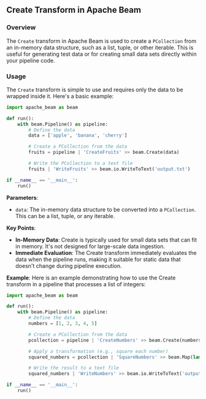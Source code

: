 ## Create Transform in Apache Beam

### Overview

The `Create` transform in Apache Beam is used to create a `PCollection` from an in-memory data structure, such as a list, tuple, or other iterable. This is useful for generating test data or for creating small data sets directly within your pipeline code.

### Usage

The `Create` transform is simple to use and requires only the data to be wrapped inside it. Here's a basic example:

```python
import apache_beam as beam

def run():
    with beam.Pipeline() as pipeline:
        # Define the data
        data = ['apple', 'banana', 'cherry']

        # Create a PCollection from the data
        fruits = pipeline | 'CreateFruits' >> beam.Create(data)

        # Write the PCollection to a text file
        fruits | 'WriteFruits' >> beam.io.WriteToText('output.txt')

if __name__ == '__main__':
    run()
```

**Parameters**:

- `data`: The in-memory data structure to be converted into a `PCollection`. This can be a list, tuple, or any iterable.

**Key Points**:

- **In-Memory Data**: Create is typically used for small data sets that can fit in memory. It's not designed for large-scale data ingestion.
- **Immediate Evaluation**: The Create transform immediately evaluates the data when the pipeline runs, making it suitable for static data that doesn't change during pipeline execution.

**Example**:
Here is an example demonstrating how to use the Create transform in a pipeline that processes a list of integers:

```python
import apache_beam as beam

def run():
    with beam.Pipeline() as pipeline:
        # Define the data
        numbers = [1, 2, 3, 4, 5]

        # Create a PCollection from the data
        pcollection = pipeline | 'CreateNumbers' >> beam.Create(numbers)

        # Apply a transformation (e.g., square each number)
        squared_numbers = pcollection | 'SquareNumbers' >> beam.Map(lambda x: x * x)

        # Write the result to a text file
        squared_numbers | 'WriteNumbers' >> beam.io.WriteToText('output.txt')

if __name__ == '__main__':
    run()
```
